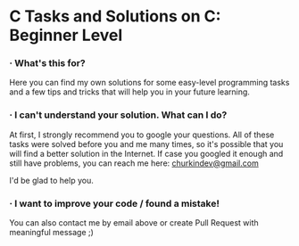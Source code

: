 # C Tasks and Solutions on C: Beginner Level
### · What's this for?
Here you can find my own solutions for some easy-level programming tasks and
a few tips and tricks that will help you in your future learning.
### · I can't understand your solution. What can I do?
At first, I strongly recommend you to google your questions. All of these tasks were solved before you and me many times, so it's possible that you will find a better solution in the Internet.
If case you googled it enough and still have problems, you can reach me here:
churkindev@gmail.com

I'd be glad to help you.

### · I want to improve your code / found a mistake!
You can also contact me by email above or create Pull Request with meaningful message ;)